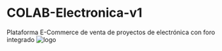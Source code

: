 # COLAB-Electronica-v1
Plataforma E-Commerce de venta de proyectos de electrónica con foro integrado
![logo](https://user-images.githubusercontent.com/100542775/162645253-f5d1d680-7497-4b4d-bdf5-6601f0100161.png)
